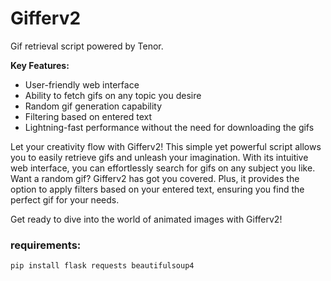# Gifferv2

Gif retrieval script powered by Tenor.

**Key Features:**
- User-friendly web interface
- Ability to fetch gifs on any topic you desire
- Random gif generation capability
- Filtering based on entered text
- Lightning-fast performance without the need for downloading the gifs

Let your creativity flow with Gifferv2! This simple yet powerful script allows you to easily retrieve gifs and unleash your imagination. With its intuitive web interface, you can effortlessly search for gifs on any subject you like. Want a random gif? Gifferv2 has got you covered. Plus, it provides the option to apply filters based on your entered text, ensuring you find the perfect gif for your needs.

Get ready to dive into the world of animated images with Gifferv2!



### requirements:

```
pip install flask requests beautifulsoup4
```
